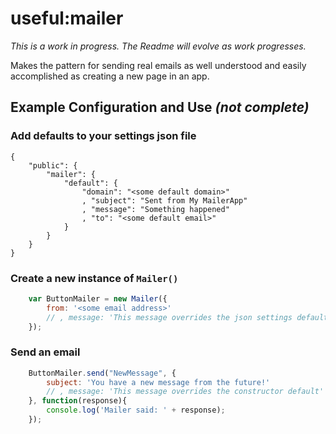 # useful:mailer

_This is a work in progress. The Readme will evolve as work progresses._

Makes the pattern for sending real emails as well understood and easily accomplished as creating a new page in an app.

## Example Configuration and Use _(not complete)_

### Add defaults to your settings json file

```
{
    "public": {
        "mailer": {
            "default": {
                "domain": "<some default domain>"
                , "subject": "Sent from My MailerApp"
                , "message": "Something happened"
                , "to": "<some default email>"
            }
        }
    }
}

```

### Create a new instance of `Mailer()`

```javascript
    var ButtonMailer = new Mailer({
        from: '<some email address>'
        // , message: 'This message overrides the json settings default'
    });
```
### Send an email

```javascript
    ButtonMailer.send("NewMessage", {
        subject: 'You have a new message from the future!'
        // , message: 'This message overrides the constructor default'
    }, function(response){
        console.log('Mailer said: ' + response);
    });
```
